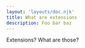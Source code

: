 ```yaml
---
layout: 'layouts/doc.njk'
title: What are extensions
description: Foo bar baz
---
```


Extensions? What are those?